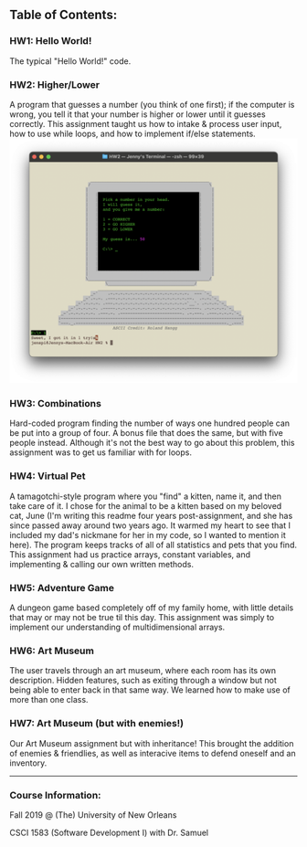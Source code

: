 ## Table of Contents:
### HW1: Hello World!
The typical "Hello World!" code.

### HW2: Higher/Lower
A program that guesses a number (you think of one first); if the computer is wrong, you tell it that your number is higher or lower until it guesses correctly. This assignment taught us how to intake & process user input, how to use while loops, and how to implement if/else statements.
![](HW2/hw2_improved_art.png)

### HW3: Combinations
Hard-coded program finding the number of ways one hundred people can be put into a group of four. A bonus file that does the same, but with five people instead. Although it's not the best way to go about this problem, this assignment was to get us familiar with for loops.

### HW4: Virtual Pet
A tamagotchi-style program where you "find" a kitten, name it, and then take care of it. I chose for the animal to be a kitten based on my beloved cat, June (I'm writing this readme four years post-assignment, and she has since passed away around two years ago. It warmed my heart to see that I included my dad's nickmane for her in my code, so I wanted to mention it here). The program keeps tracks of all of all statistics and pets that you find. This assignment had us practice arrays, constant variables, and implementing & calling our own written methods.

### HW5: Adventure Game
A dungeon game based completely off of my family home, with little details that may or may not be true til this day. This assignment was simply to implement our understanding of multidimensional arrays.

### HW6: Art Museum
The user travels through an art museum, where each room has its own description. Hidden features, such as exiting through a window but not being able to enter back in that same way. We learned how to make use of more than one class.

### HW7: Art Museum (but with enemies!)
Our Art Museum assignment but with inheritance! This brought the addition of enemies & friendlies, as well as interacive items to defend oneself and an inventory.

---
### Course Information:
Fall 2019 @ (The) University of New Orleans

CSCI 1583 (Software Development I) with Dr. Samuel
